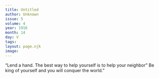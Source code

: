 ```yaml
---
title: Untitled
author: Unknown
issue: 5
volume: 4
year: 1916
month: 14
day: V
tags:
layout: page.njk
image:
---
```

“Lend a hand. The best way to help yourself is to help your neighbor”       Be king of yourself and you will conquer the world.” 
